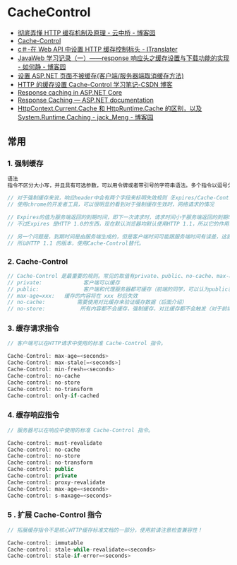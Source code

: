 # CacheControl

- [彻底弄懂 HTTP 缓存机制及原理 - 云中桥 - 博客园](https://www.cnblogs.com/chenqf/p/6386163.html)
- [Cache-Control](https://developer.mozilla.org/zh-CN/docs/Web/HTTP/Headers/Cache-Control)
- [c＃-在 Web API 中设置 HTTP 缓存控制标头 - ITranslater](https://www.itranslater.com/qa/details/2582633927810745344)
- [JavaWeb 学习记录（一）——response 响应头之缓存设置与下载功能的实现 - 如何静 - 博客园](https://www.cnblogs.com/ly-radiata/p/4344712.html)
- [设置 ASP.NET 页面不被缓存(客户端/服务器端取消缓存方法)](https://www.jb51.net/article/39006.htm)
- [HTTP 的缓存设置 Cache-Control 学习笔记-CSDN 博客](https://blog.csdn.net/bzehong/article/details/89337504)
- [Response caching in ASP.NET Core](https://docs.microsoft.com/en-us/aspnet/core/performance/caching/response?view=aspnetcore-3.1)
- [Response Caching &mdash; ASP.NET documentation](https://jakeydocs.readthedocs.io/en/latest/performance/caching/response.html)
- [HttpContext.Current.Cache 和 HttpRuntime.Cache 的区别，以及 System.Runtime.Caching - jack_Meng - 博客园](https://www.cnblogs.com/mq0036/p/7016677.html)

## 常用

### 1. 强制缓存

```c#
语法
指令不区分大小写，并且具有可选参数，可以用令牌或者带引号的字符串语法。多个指令以逗号分隔。

// 对于强制缓存来说，响应header中会有两个字段来标明失效规则（Expires/Cache-Control）
// 使用chrome的开发者工具，可以很明显的看到对于强制缓存生效时，网络请求的情况

// Expires的值为服务端返回的到期时间，即下一次请求时，请求时间小于服务端返回的到期时间，直接使用缓存数据。
// 不过Expires 是HTTP 1.0的东西，现在默认浏览器均默认使用HTTP 1.1，所以它的作用基本忽略

// 另一个问题是，到期时间是由服务端生成的，但是客户端时间可能跟服务端时间有误差，这就会导致缓存命中的误差。
// 所以HTTP 1.1 的版本，使用Cache-Control替代。
```

### 2. Cache-Control

```c#
// Cache-Control 是最重要的规则。常见的取值有private、public、no-cache、max-age，no-store，默认为private。
// private:             客户端可以缓存
// public:              客户端和代理服务器都可缓存（前端的同学，可以认为public和private是一样的）
// max-age=xxx:   缓存的内容将在 xxx 秒后失效
// no-cache:          需要使用对比缓存来验证缓存数据（后面介绍）
// no-store:           所有内容都不会缓存，强制缓存，对比缓存都不会触发（对于前端开发来说，缓存越多越好，so...基本上和它说886）
```

### 3. 缓存请求指令

```c#
// 客户端可以在HTTP请求中使用的标准 Cache-Control 指令。

Cache-Control: max-age=<seconds>
Cache-Control: max-stale[=<seconds>]
Cache-Control: min-fresh=<seconds>
Cache-control: no-cache
Cache-control: no-store
Cache-control: no-transform
Cache-control: only-if-cached
```

### 4. 缓存响应指令

```c#
// 服务器可以在响应中使用的标准 Cache-Control 指令。

Cache-control: must-revalidate
Cache-control: no-cache
Cache-control: no-store
Cache-control: no-transform
Cache-control: public
Cache-control: private
Cache-control: proxy-revalidate
Cache-Control: max-age=<seconds>
Cache-control: s-maxage=<seconds>
```

### 5 . 扩展 Cache-Control 指令

```c#
// 拓展缓存指令不是核心HTTP缓存标准文档的一部分，使用前请注意检查兼容性！

Cache-control: immutable
Cache-control: stale-while-revalidate=<seconds>
Cache-control: stale-if-error=<seconds>
```

